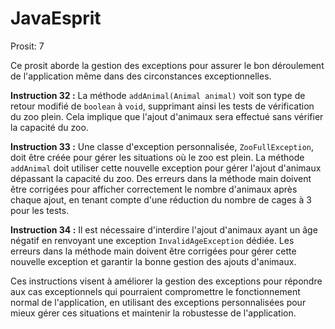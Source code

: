# JavaEsprit
Prosit: 7 

Ce prosit aborde la gestion des exceptions pour assurer le bon déroulement de l'application même dans des circonstances exceptionnelles.

**Instruction 32 :**
La méthode `addAnimal(Animal animal)` voit son type de retour modifié de `boolean` à `void`, supprimant ainsi les tests de vérification du zoo plein. Cela implique que l'ajout d'animaux sera effectué sans vérifier la capacité du zoo.

**Instruction 33 :**
Une classe d'exception personnalisée, `ZooFullException`, doit être créée pour gérer les situations où le zoo est plein. La méthode `addAnimal` doit utiliser cette nouvelle exception pour gérer l'ajout d'animaux dépassant la capacité du zoo. Des erreurs dans la méthode main doivent être corrigées pour afficher correctement le nombre d'animaux après chaque ajout, en tenant compte d'une réduction du nombre de cages à 3 pour les tests.

**Instruction 34 :**
Il est nécessaire d'interdire l'ajout d'animaux ayant un âge négatif en renvoyant une exception `InvalidAgeException` dédiée. Les erreurs dans la méthode main doivent être corrigées pour gérer cette nouvelle exception et garantir la bonne gestion des ajouts d'animaux.

Ces instructions visent à améliorer la gestion des exceptions pour répondre aux cas exceptionnels qui pourraient compromettre le fonctionnement normal de l'application, en utilisant des exceptions personnalisées pour mieux gérer ces situations et maintenir la robustesse de l'application.
